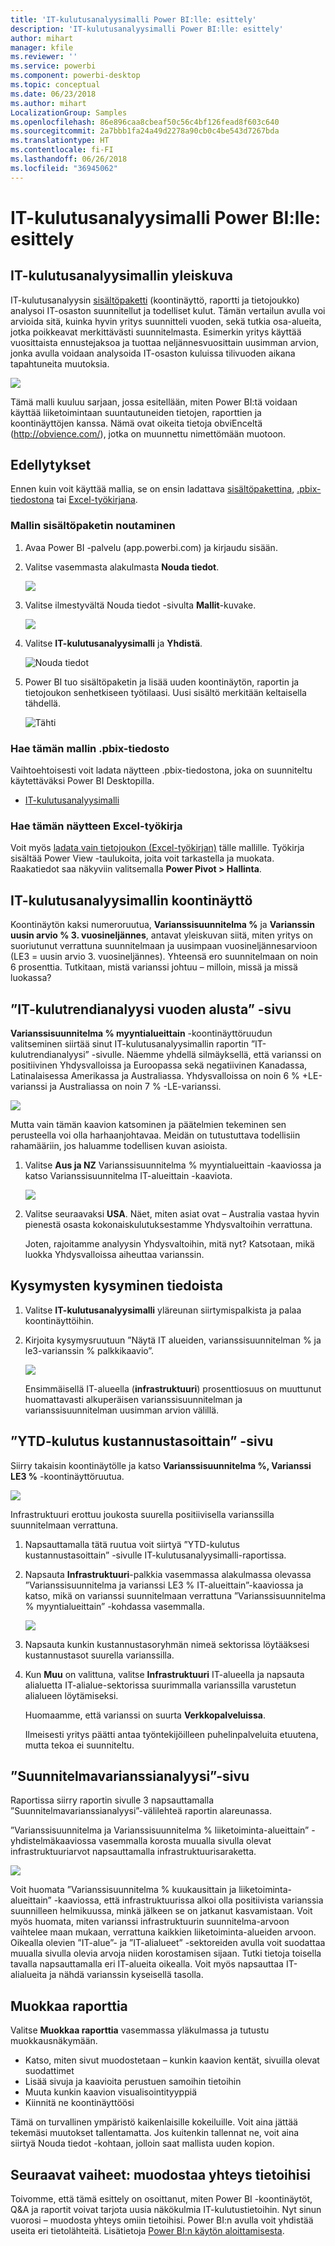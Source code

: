 ```yaml
---
title: 'IT-kulutusanalyysimalli Power BI:lle: esittely'
description: 'IT-kulutusanalyysimalli Power BI:lle: esittely'
author: mihart
manager: kfile
ms.reviewer: ''
ms.service: powerbi
ms.component: powerbi-desktop
ms.topic: conceptual
ms.date: 06/23/2018
ms.author: mihart
LocalizationGroup: Samples
ms.openlocfilehash: 86e896caa8cbeaf50c56c4bf126fead8f603c640
ms.sourcegitcommit: 2a7bbb1fa24a49d2278a90cb0c4be543d7267bda
ms.translationtype: HT
ms.contentlocale: fi-FI
ms.lasthandoff: 06/26/2018
ms.locfileid: "36945062"
---
```

# <a name="it-spend-analysis-sample-for-power-bi-take-a-tour"></a>IT-kulutusanalyysimalli Power BI:lle: esittely

## <a name="overview-of-the-it-spend-analysis-sample"></a>IT-kulutusanalyysimallin yleiskuva
IT-kulutusanalyysin [sisältöpaketti](service-organizational-content-pack-introduction.md) (koontinäyttö, raportti ja tietojoukko) analysoi IT-osaston suunnitellut ja todelliset kulut. Tämän vertailun avulla voi arvioida sitä, kuinka hyvin yritys suunnitteli vuoden, sekä tutkia osa-alueita, jotka poikkeavat merkittävästi suunnitelmasta. Esimerkin yritys käyttää vuosittaista ennustejaksoa ja tuottaa neljännesvuosittain uusimman arvion, jonka avulla voidaan analysoida IT-osaston kuluissa tilivuoden aikana tapahtuneita muutoksia.

![](media/sample-it-spend/it1.png)

Tämä malli kuuluu sarjaan, jossa esitellään, miten Power BI:tä voidaan käyttää liiketoimintaan suuntautuneiden tietojen, raporttien ja koontinäyttöjen kanssa. Nämä ovat oikeita tietoja obviEnceltä (<http://obvience.com/>), jotka on muunnettu nimettömään muotoon.

## <a name="prerequisites"></a>Edellytykset

 Ennen kuin voit käyttää mallia, se on ensin ladattava [sisältöpakettina](https://docs.microsoft.com/power-bi/sample-it-spend#get-the-content-pack-for-this-sample), [.pbix-tiedostona](http://download.microsoft.com/download/E/9/8/E98CEB6D-CEBB-41CF-BA2B-1A1D61B27D87/IT%20Spend%20Analysis%20Sample%20PBIX.pbix) tai [Excel-työkirjana](http://go.microsoft.com/fwlink/?LinkId=529783).

### <a name="get-the-content-pack-for-this-sample"></a>Mallin sisältöpaketin noutaminen

1. Avaa Power BI -palvelu (app.powerbi.com) ja kirjaudu sisään.
2. Valitse vasemmasta alakulmasta **Nouda tiedot**.
   
    ![](media/sample-datasets/power-bi-get-data.png)
3. Valitse ilmestyvältä Nouda tiedot -sivulta **Mallit**-kuvake.
   
   ![](media/sample-datasets/power-bi-samples-icon.png)
4. Valitse **IT-kulutusanalyysimalli** ja **Yhdistä**.  
  
   ![Nouda tiedot](media/sample-it-spend/it-connect.png)
   
5. Power BI tuo sisältöpaketin ja lisää uuden koontinäytön, raportin ja tietojoukon senhetkiseen työtilaasi. Uusi sisältö merkitään keltaisella tähdellä. 
   
   ![Tähti](media/sample-it-spend/it-asterisk.png)
  
### <a name="get-the-pbix-file-for-this-sample"></a>Hae tämän mallin .pbix-tiedosto

Vaihtoehtoisesti voit ladata näytteen .pbix-tiedostona, joka on suunniteltu käytettäväksi Power BI Desktopilla. 

 * [IT-kulutusanalyysimalli](http://download.microsoft.com/download/E/9/8/E98CEB6D-CEBB-41CF-BA2B-1A1D61B27D87/IT%20Spend%20Analysis%20Sample%20PBIX.pbix)

### <a name="get-the-excel-workbook-for-this-sample"></a>Hae tämän näytteen Excel-työkirja
Voit myös [ladata vain tietojoukon (Excel-työkirjan)](http://go.microsoft.com/fwlink/?LinkId=529783) tälle mallille. Työkirja sisältää Power View -taulukoita, joita voit tarkastella ja muokata. Raakatiedot saa näkyviin valitsemalla **Power Pivot > Hallinta**.


## <a name="the-it-spend-analysis-sample-dashboard"></a>IT-kulutusanalyysimallin koontinäyttö
Koontinäytön kaksi numeroruutua, **Varianssisuunnitelma %** ja **Varianssin uusin arvio % 3. vuosineljännes**, antavat yleiskuvan siitä, miten yritys on suoriutunut verrattuna suunnitelmaan ja uusimpaan vuosineljännesarvioon (LE3 = uusin arvio 3. vuosineljännes). Yhteensä ero suunnitelmaan on noin 6 prosenttia. Tutkitaan, mistä varianssi johtuu – milloin, missä ja missä luokassa?

## <a name="ytd-it-spend-trend-analysis-page"></a>”IT-kulutrendianalyysi vuoden alusta” -sivu
**Varianssisuunnitelma % myyntialueittain** -koontinäyttöruudun valitseminen siirtää sinut IT-kulutusanalyysimallin raportin ”IT-kulutrendianalyysi” -sivulle. Näemme yhdellä silmäyksellä, että varianssi on positiivinen Yhdysvalloissa ja Euroopassa sekä negatiivinen Kanadassa, Latinalaisessa Amerikassa ja Australiassa. Yhdysvalloissa on noin 6 % +LE-varianssi ja Australiassa on noin 7 % -LE-varianssi.

![](media/sample-it-spend/it2.png)

Mutta vain tämän kaavion katsominen ja päätelmien tekeminen sen perusteella voi olla harhaanjohtavaa. Meidän on tutustuttava todellisiin rahamääriin, jos haluamme todellisen kuvan asioista.

1. Valitse **Aus ja NZ** Varianssisuunnitelma % myyntialueittain -kaaviossa ja katso Varianssisuunnitelma IT-alueittain -kaaviota.

   ![](media/sample-it-spend/it3.png)
2. Valitse seuraavaksi **USA**. Näet, miten asiat ovat – Australia vastaa hyvin pienestä osasta kokonaiskulutuksestamme Yhdysvaltoihin verrattuna.

    Joten, rajoitamme analyysin Yhdysvaltoihin, mitä nyt? Katsotaan, mikä luokka Yhdysvalloissa aiheuttaa varianssin.

## <a name="ask-questions-of-the-data"></a>Kysymysten kysyminen tiedoista
1. Valitse **IT-kulutusanalyysimalli** yläreunan siirtymispalkista ja palaa koontinäyttöihin.
2. Kirjoita kysymysruutuun ”Näytä IT alueiden, varianssisuunnitelman % ja le3-varianssin % palkkikaavio”.

   ![](media/sample-it-spend/it4.png)

   Ensimmäisellä IT-alueella (**infrastruktuuri**) prosenttiosuus on muuttunut huomattavasti alkuperäisen varianssisuunnitelman ja varianssisuunnitelman uusimman arvion välillä.

## <a name="ytd-spend-by-cost-elements-page"></a>”YTD-kulutus kustannustasoittain” -sivu
Siirry takaisin koontinäytölle ja katso **Varianssisuunnitelma %, Varianssi LE3 %** -koontinäyttöruutua.

![](media/sample-it-spend/it5.png)

Infrastruktuuri erottuu joukosta suurella positiivisella varianssilla suunnitelmaan verrattuna.

1. Napsauttamalla tätä ruutua voit siirtyä ”YTD-kulutus kustannustasoittain” -sivulle IT-kulutusanalyysimalli-raportissa.
2. Napsauta **Infrastruktuuri**-palkkia vasemmassa alakulmassa olevassa ”Varianssisuunnitelma ja varianssi LE3 % IT-alueittain”-kaaviossa ja katso, mikä on varianssi suunnitelmaan verrattuna ”Varianssisuunnitelma % myyntialueittain” -kohdassa vasemmalla.

    ![](media/sample-it-spend/it6.png)
3. Napsauta kunkin kustannustasoryhmän nimeä sektorissa löytääksesi kustannustasot suurella varianssilla.
4. Kun **Muu** on valittuna, valitse **Infrastruktuuri** IT-alueella ja napsauta alialuetta IT-alialue-sektorissa suurimmalla varianssilla varustetun alialueen löytämiseksi.  

   Huomaamme, että varianssi on suurta **Verkkopalveluissa**.

   Ilmeisesti yritys päätti antaa työntekijöilleen puhelinpalveluita etuutena, mutta tekoa ei suunniteltu.

## <a name="plan-variance-analysis-page"></a>”Suunnitelmavarianssianalyysi”-sivu
Raportissa siirry raportin sivulle 3 napsauttamalla ”Suunnitelmavarianssianalyysi”-välilehteä raportin alareunassa.

”Varianssisuunnitelma ja Varianssisuunnitelma % liiketoiminta-alueittain” -yhdistelmäkaaviossa vasemmalla korosta muualla sivulla olevat infrastruktuuriarvot napsauttamalla infrastruktuurisaraketta.

![](media/sample-it-spend/it7.png)

Voit huomata ”Varianssisuunnitelma % kuukausittain ja liiketoiminta-alueittain” -kaaviossa, että infrastruktuurissa alkoi olla positiivista varianssia suunnilleen helmikuussa, minkä jälkeen se on jatkanut kasvamistaan. Voit myös huomata, miten varianssi infrastruktuurin suunnitelma-arvoon vaihtelee maan mukaan, verrattuna kaikkien liiketoiminta-alueiden arvoon. Oikealla olevien ”IT-alue”- ja ”IT-alialueet” -sektoreiden avulla voit suodattaa muualla sivulla olevia arvoja niiden korostamisen sijaan. Tutki tietoja toisella tavalla napsauttamalla eri IT-alueita oikealla. Voit myös napsauttaa IT-alialueita ja nähdä varianssin kyseisellä tasolla.

## <a name="edit-the-report"></a>Muokkaa raporttia
Valitse **Muokkaa raporttia** vasemmassa yläkulmassa ja tutustu muokkausnäkymään.

* Katso, miten sivut muodostetaan – kunkin kaavion kentät, sivuilla olevat suodattimet
* Lisää sivuja ja kaavioita perustuen samoihin tietoihin
* Muuta kunkin kaavion visualisointityyppiä
* Kiinnitä ne koontinäyttöösi

Tämä on turvallinen ympäristö kaikenlaisille kokeiluille. Voit aina jättää tekemäsi muutokset tallentamatta. Jos kuitenkin tallennat ne, voit aina siirtyä Nouda tiedot -kohtaan, jolloin saat mallista uuden kopion.

## <a name="next-steps-connect-to-your-data"></a>Seuraavat vaiheet: muodostaa yhteys tietoihisi
Toivomme, että tämä esittely on osoittanut, miten Power BI -koontinäytöt, Q&A ja raportit voivat tarjota uusia näkökulmia IT-kulutustietoihin. Nyt sinun vuorosi – muodosta yhteys omiin tietoihisi. Power BI:n avulla voit yhdistää useita eri tietolähteitä. Lisätietoja [Power BI:n käytön aloittamisesta](service-get-started.md).
